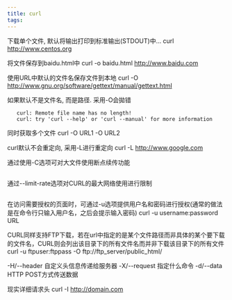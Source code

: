 ```yaml
---
title: curl
tags:
---
```

下载单个文件, 默认将输出打印到标准输出(STDOUT)中...
curl http://www.centos.org

将文件保存到baidu.html中
curl -o baidu.html  http://www.baidu.com

使用URL中默认的文件名保存文件到本地
curl -O http://www.gnu.org/software/gettext/manual/gettext.html

如果默认不是文件名, 而是路径. 采用-O会拋错
```curl -O http://www.baidu.com
   curl: Remote file name has no length!
   curl: try 'curl --help' or 'curl --manual' for more information
```

同时获取多个文件
curl -O URL1 -O URL2

curl默认不会重定向, 采用-L进行重定向
curl -L http://www.google.com

通过使用-C选项可对大文件使用断点续传功能
```curl -C - -O http://www.gnu.org/software/gettext/manual/gettext.html
```

通过--limit-rate选项对CURL的最大网络使用进行限制
```curl --limit-rate 1000B -O http://www.gnu.org/software/gettext/manual/gettext.html
```

在访问需要授权的页面时，可通过-u选项提供用户名和密码进行授权(通常的做法是在命令行只输入用户名，之后会提示输入密码)
curl -u username:password URL

CURL同样支持FTP下载，若在url中指定的是某个文件路径而非具体的某个要下载的文件名，CURL则会列出该目录下的所有文件名而并非下载该目录下的所有文件
curl -u ftpuser:ftppass -O ftp://ftp_server/public_html/


-H/--header <line>              自定义头信息传递给服务器
-X/--request <command>          指定什么命令
-d/--data <data>                  HTTP POST方式传送数据

现实详细请求头
curl -I http://domain.com
